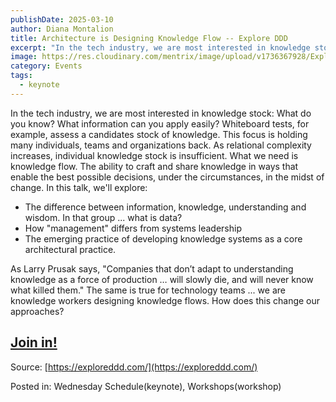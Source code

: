 ```yaml
---
publishDate: 2025-03-10
author: Diana Montalion
title: Architecture is Designing Knowledge Flow -- Explore DDD
excerpt: "In the tech industry, we are most interested in knowledge stock: What do you know? What information can you apply easily? Whiteboard tests, for example, assess a candidate's stock of knowledge."
image: https://res.cloudinary.com/mentrix/image/upload/v1736367928/ExploreDDD_ixqvr4.png
category: Events
tags:
  - keynote
---
```


In the tech industry, we are most interested in knowledge stock: What do you know? What information can you apply easily? Whiteboard tests, for example, assess a candidates stock of knowledge. This focus is holding many individuals, teams and organizations back. As relational complexity increases, individual knowledge stock is insufficient. What we need is knowledge flow. The ability to craft and share knowledge in ways that enable the best possible decisions, under the circumstances, in the midst of change. In this talk, we'll explore:

- The difference between information, knowledge, understanding and wisdom. In that group ... what is data?
- How "management" differs from systems leadership
- The emerging practice of developing knowledge systems as a core architectural practice.

As Larry Prusak says, "Companies that don’t adapt to understanding knowledge as a force of production … will slowly die, and will never know what killed them." The same is true for technology teams ... we are knowledge workers designing knowledge flows. How does this change our approaches?

## [Join in!](https://ti.to/EDDD/explore-ddd-2025)

Source: [https://exploreddd.com/](https://exploreddd.com/)

Posted in: Wednesday Schedule(keynote), Workshops(workshop)
